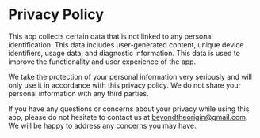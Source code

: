 # Privacy Policy

This app collects certain data that is not linked to any personal identification. This data includes user-generated content, unique device identifiers, usage data, and diagnostic information. This data is used to improve the functionality and user experience of the app.

We take the protection of your personal information very seriously and will only use it in accordance with this privacy policy. We do not share your personal information with any third parties.

If you have any questions or concerns about your privacy while using this app, please do not hesitate to contact us at beyondtheorigin@gmail.com. We will be happy to address any concerns you may have.
